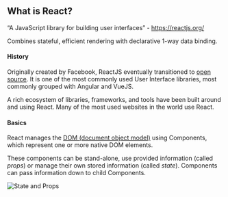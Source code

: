 ## What is React?

“A JavaScript library for building user interfaces” - https://reactjs.org/

Combines stateful, efficient rendering with declarative 1-way data binding.

#### History

Originally created by Facebook, ReactJS eventually transitioned to [open source](https://github.com/facebook/react). It is one of the most commonly used User Interface libraries, most commonly grouped with Angular and VueJS.

A rich ecosystem of libraries, frameworks, and tools have been built around and using React. Many of the most used websites in the world use React.

#### Basics

React manages the [DOM (document object model)](https://developer.mozilla.org/en-US/docs/Web/API/Document_Object_Model) using Components, which represent one or more native DOM elements. 

These components can be stand-alone, use provided information (called _props_) or manage their own stored information (called _state_). Components can pass information down to child Components.

![State and Props](/first-to-react/diagrams/stateandprops.png)

